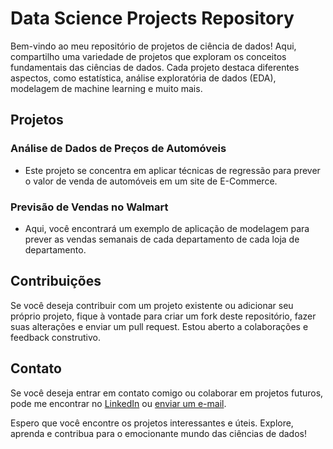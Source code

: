 # Data Science Projects Repository

Bem-vindo ao meu repositório de projetos de ciência de dados! Aqui, compartilho uma variedade de projetos que exploram os conceitos fundamentais das ciências de dados. Cada projeto destaca diferentes aspectos, como estatística, análise exploratória de dados (EDA), modelagem de machine learning e muito mais.

## Projetos

### Análise de Dados de Preços de Automóveis
- Este projeto se concentra em aplicar técnicas de regressão para prever o valor de venda de automóveis em um site de E-Commerce.

### Previsão de Vendas no Walmart
- Aqui, você encontrará um exemplo de aplicação de modelagem para prever as vendas semanais de cada departamento de cada loja de departamento.

## Contribuições

Se você deseja contribuir com um projeto existente ou adicionar seu próprio projeto, fique à vontade para criar um fork deste repositório, fazer suas alterações e enviar um pull request. Estou aberto a colaborações e feedback construtivo.

## Contato

Se você deseja entrar em contato comigo ou colaborar em projetos futuros, pode me encontrar no [LinkedIn](https://www.linkedin.com/in/vinicius-rubens/) ou [enviar um e-mail](mailto:viniciusrubensoliveira@gmail.com).

Espero que você encontre os projetos interessantes e úteis. Explore, aprenda e contribua para o emocionante mundo das ciências de dados!
